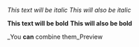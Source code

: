 *This text will be italic*
_This will also be italic_

**This text will be bold**
__This will also be bold__

_You **can** combine them_Preview
